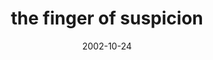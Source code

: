 ---
layout: base.njk
title : 'the finger of suspicion' 
view_title : 'the finger of suspicion' 
year : '2002' 
date : '2002-10-24' 
img_file : '/drawing/thefingerofsuspicion.png' 
html_file : 'thefingerofsuspicion' 
next_html : 'ithinkyourcatisdrunk.html' 
year_order : '176' 
permalink : "title/{{html_file}}.html"
---